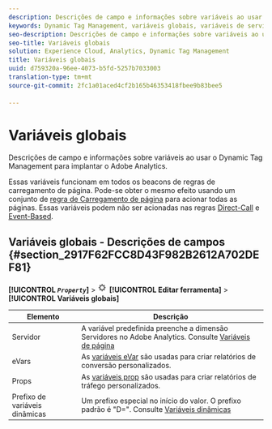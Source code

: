```yaml
---
description: Descrições de campo e informações sobre variáveis ao usar o Dynamic Tag Management para implantar o Adobe Analytics.
keywords: Dynamic Tag Management, variáveis ​​globais, variáveis de servidor, evar, props, prefixo de variável dinâmica, variável dinâmica
seo-description: Descrições de campo e informações sobre variáveis ao usar o Dynamic Tag Management para implantar o Adobe Analytics.
seo-title: Variáveis globais
solution: Experience Cloud, Analytics, Dynamic Tag Management
title: Variáveis globais
uuid: d759320a-96ee-4073-b5fd-5257b7033003
translation-type: tm+mt
source-git-commit: 2fc1a01aced4cf2b165b46353418fbee9b83bee5

---
```



# Variáveis globais

Descrições de campo e informações sobre variáveis ao usar o Dynamic Tag Management para implantar o Adobe Analytics.

Essas variáveis funcionam em todos os beacons de regras de carregamento de página. Pode-se obter o mesmo efeito usando um conjunto de [regra de Carregamento de página](/help/implement/c-implement-with-dtm/c-rules/t-rules-page-conditions.md) para acionar todas as páginas. Essas variáveis podem não ser acionadas nas regras [Direct-Call](/help/implement/c-implement-with-dtm/c-rules/t-rules-direct-conditions.md) e [Event-Based](/help/implement/c-implement-with-dtm/c-rules/t-rules-event-conditions.md).

## Variáveis globais - Descrições de campos {#section_2917F62FCC8D43F982B2612A702DEF81}

**[!UICONTROL *`Property`*]** &gt; ![](assets/settings_gear.png) **[!UICONTROL Editar ferramenta]** &gt; **[!UICONTROL Variáveis globais]**

| Elemento | Descrição |
|--- |--- |
| Servidor | A variável predefinida preenche a dimensão Servidores no Adobe Analytics. Consulte [Variáveis de página](/help/implement/js-implementation/c-variables/page-variables.md) |
| eVars | As [variáveis eVar](/help/implement/js-implementation/c-variables/page-variables.md) são usadas para criar relatórios de conversão personalizados. |
| Props | As [variáveis prop](/help/implement/js-implementation/c-variables/page-variables.md) são usadas para criar relatórios de tráfego personalizados. |
| Prefixo de variáveis dinâmicas | Um prefixo especial no início do valor. O prefixo padrão é "D=". Consulte [Variáveis dinâmicas](/help/implement/js-implementation/c-variables/dynvars-overview.md) |
